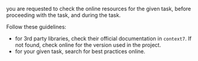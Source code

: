 you are requested to check the online resources for the given task, before proceeding with the task, and during the task.

Follow these guidelines:

- for 3rd party libraries, check their official documentation in `context7`. If not found, check online for the version used in the project.
- for your given task, search for best practices online.